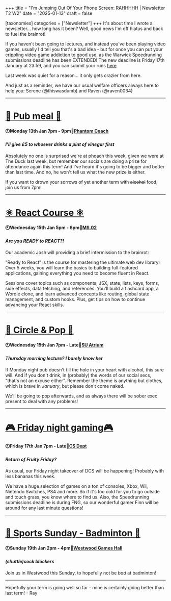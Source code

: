 +++
title = "I'm Jumping Out Of Your Phone Screen: RAHHHHH | Newsletter T2 W2"
date = "2025-01-13"
draft = false

[taxonomies]
categories = ["Newsletter"]
+++
It's about time I wrote a newsletter... how long has it been? Well, good news I'm off hiatus and back to fuel the brainrot!

If you haven't been going to lectures, and instead you've been playing video games, usually I'd tell you that's a bad idea - but for once you can put your crippling video game addiction to good use, as the Warwick Speedrunning submissions deadline has been EXTENDED! The new deadline is Friday 17th January at 23:59, and you can submit your runs [here](https://oengus.io/marathon/wasd2025)

Last week was quiet for a reason... it only gets crazier from here.

And just as a reminder, we have our usual welfare officers always here to help you: Serene (@thiswasdumb) and Raven (@raven0034) 

--------------------------------------------------------------------------

# [🍔 Pub meal 🍔](https://uwcs.co.uk/events/t2/repeat/pub-coach/)

#### 🕘Monday 13th Jan 7pm - 9pm📍[Phantom Coach](https://goo.gl/maps/wAptxmC4L7uajZEPA)
#### *I'll give £5 to whoever drinks a pint of vinegar first*

Absolutely no one is surprised we're at phoach this week, given we were at The Duck last week, but remember our socials are doing a prize for attendance again this term! And I've heard it's going to be bigger and better than last time. And no, he won't tell us what the new prize is either.

If you want to drown your sorrows of yet another term with ~~alcohol~~ food, join us from 7pm!

--------------------------------------------------------------------------

# [⚛️ React Course ⚛️](https://uwcs.co.uk/events/t2/w2/react/)

#### 🕘Wednesday 15th Jan 5pm - 6pm📍[MS.02](https://campus.warwick.ac.uk/?slid=40879)
#### *Are you READY to REACT?!*

Our academic Josh will providing a brief intermission to the brainrot:

"Ready to React" is the course for mastering the ultimate web dev library! Over 5 weeks, you will learn the basics to building full-featured applications, gaining everything you need to become fluent in React.

Sessions cover topics such as components, JSX, state, lists, keys, forms, side effects, data fetching, and references. You'll build a flashcard app, a Wordle clone, and learn advanced concepts like routing, global state management, and custom hooks. Plus, get tips on how to continue advancing your React skills.

--------------------------------------------------------------------------

# [🍺 Circle & Pop 🍺](https://uwcs.co.uk/events/t2/w2/circle/)

#### 🕘Wednesday 15th Jan 7pm - Late📍[SU Atrium](https://campus.warwick.ac.uk/?slid=24002)
#### *Thursday morning lecture? I barely know her*

If Monday night pub doesn't fill the hole in your heart with alcohol, this sure will. And if you don't drink, in (probably) the words of our social secs, "that's not an excuse either". Remember the theme is anything but clothes, which is brave in *January*, but please don't come naked.

We'll be going to pop afterwards, and as always there will be sober exec present to deal with any problems!

--------------------------------------------------------------------------


# [🎮 Friday night gaming🎮](https://uwcs.co.uk/events/t2/repeat/fng/)

#### 🕘Friday 17th Jan 7pm - Late📍[CS Dept](https://campus.warwick.ac.uk/?slid=23888)
#### *Return of Fruity Friday?*

As usual, our Friday night takeover of DCS will be happening! Probably with less bananas this week.

We have a huge selection of games on a ton of consoles, Xbox, Wii, Nintendo Switches, PS4 and more. So if it's too cold for you to go outside and touch grass, you know where to find us. Also, the Speedrunning submissions deadline is during FNG, so our wonderful gamer Finn will be around for any last minute questions! 

--------------------------------------------------------------------------

# [🏸 Sports Sunday - Badminton 🏸](https://uwcs.co.uk/events/t2/w2/sports-sunday-badmington/)

#### 🕘Sunday 19th Jan 2pm - 4pm📍[Westwood Games Hall](https://campus.warwick.ac.uk/?slid=41357)
#### *(shuttle)cock blockers*

Join us in Westwood this Sunday, to hopefully not be *bad* at badminton! 

--------------------------------------------------------------------------

Hopefully your term is going well so far - mine is certainly going better than last term! - Ray
